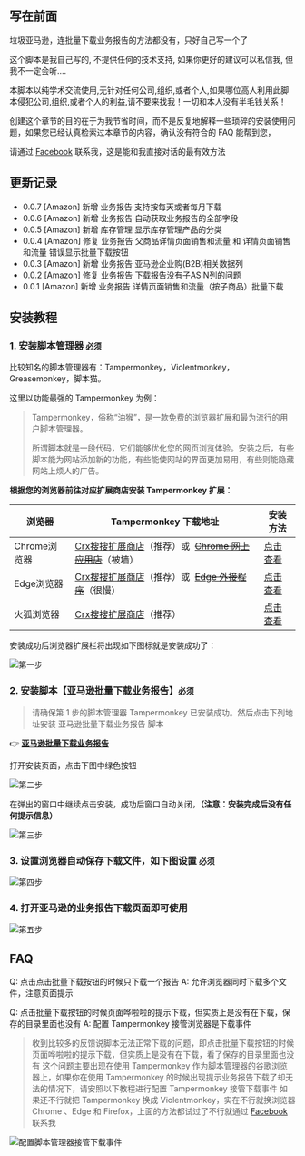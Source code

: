 ## **写在前面**

垃圾亚马逊，连批量下载业务报告的方法都没有，只好自己写一个了

这个脚本是我自己写的, 不提供任何的技术支持, 如果你更好的建议可以私信我, 但我不一定会听....

本脚本以纯学术交流使用,无针对任何公司,组织,或者个人,如果哪位高人利用此脚本侵犯公司,组织,或者个人的利益,请不要来找我！一切和本人没有半毛钱关系！

创建这个章节的目的在于为我节省时间，而不是反复地解释一些琐碎的安装使用问题，如果您已经认真检索过本章节的内容，确认没有符合的 FAQ 能帮到您，

请通过 [Facebook](https://www.facebook.com/MaiXiaoMeng) 联系我，这是能和我直接对话的最有效方法

## 更新记录

* 0.0.7 [Amazon] 新增 业务报告 支持按每天或者每月下载
* 0.0.6 [Amazon] 新增 业务报告 自动获取业务报告的全部字段
* 0.0.5 [Amazon] 新增 库存管理 显示库存管理产品的分类
* 0.0.4 [Amazon] 修复 业务报告 父商品详情页面销售和流量 和 详情页面销售和流量 错误显示批量下载按钮
* 0.0.3 [Amazon] 新增 业务报告 亚马逊企业购(B2B)相关数据列
* 0.0.2 [Amazon] 修复 业务报告 下载报告没有子ASIN列的问题
* 0.0.1 [Amazon] 新增 业务报告 详情页面销售和流量（按子商品）批量下载

## 安装教程

### 1. 安装脚本管理器 **`必须`**

比较知名的脚本管理器有：Tampermonkey，Violentmonkey，Greasemonkey，脚本猫。

这里以功能最强的 Tampermonkey 为例：

> Tampermonkey，俗称“油猴”，是一款免费的浏览器扩展和最为流行的用户脚本管理器。
>
> 所谓脚本就是一段代码，它们能够优化您的网页浏览体验。安装之后，有些脚本能为网站添加新的功能，有些能使网站的界面更加易用，有些则能隐藏网站上烦人的广告。

**根据您的浏览器前往对应扩展商店安装  Tampermonkey 扩展：**

| 浏览器       | Tampermonkey 下载地址                                                                                                                                                                                                         | 安装方法                                                                                                          |
| ------------ | ----------------------------------------------------------------------------------------------------------------------------------------------------------------------------------------------------------------------------- | ----------------------------------------------------------------------------------------------------------------- |
| Chrome浏览器 | [Crx搜搜扩展商店](https://www.crxsoso.com/webstore/detail/dhdgffkkebhmkfjojejmpbldmpobfkfo)（推荐）或  ~~[Chrome 网上应用店](https://chrome.google.com/webstore/detail/tampermonkey/dhdgffkkebhmkfjojejmpbldmpobfkfo)~~（被墙）  | [点击查看](https://www.baiduyun.wiki/zh-cn/crx.html?spm=1664612349106#chrome%E6%B5%8F%E8%A7%88%E5%99%A8)             |
| Edge浏览器   | [Crx搜搜扩展商店](https://www.crxsoso.com/addon/detail/iikmkjmpaadaobahmlepeloendndfphd)（推荐）或  ~~[Edge 外接程序](https://microsoftedge.microsoft.com/addons/detail/tampermonkey/iikmkjmpaadaobahmlepeloendndfphd)~~（很慢） | [点击查看](https://www.baiduyun.wiki/zh-cn/crx.html?spm=1664612349106#edge%E6%B5%8F%E8%A7%88%E5%99%A8)               |
| 火狐浏览器   | [Crx搜搜扩展商店](https://www.crxsoso.com/firefox/detail/tampermonkey)（推荐）                                                                                                                                                   | [点击查看](https://www.baiduyun.wiki/zh-cn/crx.html?spm=1664612349106#%E7%81%AB%E7%8B%90%E6%B5%8F%E8%A7%88%E5%99%A8) |

安装成功后浏览器扩展栏将出现如下图标就是安装成功了：

![第一步](https://s2.loli.net/2022/12/03/edEG3mY7TLvCpgf.png)

### 2. 安装脚本【亚马逊批量下载业务报告】**`必须`**

> 请确保第 1 步的脚本管理器 Tampermonkey 已安装成功。然后点击下列地址安装 亚马逊批量下载业务报告 脚本

👉 **[亚马逊批量下载业务报告](https://greasyfork.org/zh-CN/scripts/449460)**

打开安装页面，点击下图中绿色按钮

![第二步](https://s2.loli.net/2022/12/03/cXLYKv5RgMAQe1z.png)

在弹出的窗口中继续点击安装，成功后窗口自动关闭，**（注意：安装完成后没有任何提示信息）**

![第三步](https://s2.loli.net/2022/12/03/tKvoxOH4hXFSgyN.png)

### 3. 设置浏览器自动保存下载文件，如下图设置 **`必须`**

![第四步](https://s2.loli.net/2022/12/03/OIKVLXd3CcihRuY.png)

### 4. 打开亚马逊的业务报告下载页面即可使用

![第五步](https://s2.loli.net/2022/12/03/s4QNLJy7uz6OrZF.png)

## FAQ

Q: 点击点击批量下载按钮的时候只下载一个报告
A: 允许浏览器同时下载多个文件，注意页面提示

Q: 点击批量下载按钮的时候页面哗啦啦的提示下载，但实质上是没有在下载，保存的目录里面也没有
A: 配置 Tampermonkey 接管浏览器是下载事件

> 收到比较多的反馈说脚本无法正常下载的问题，即点击批量下载按钮的时候页面哗啦啦的提示下载，但实质上是没有在下载，看了保存的目录里面也没有
> 这个问题主要出现在使用 Tampermonkey 作为脚本管理器的谷歌浏览器上，如果你在使用 Tampermonkey 的时候出现提示业务报告下载了却无法的情况下，请安照以下教程进行配置 Tampermonkey 接管下载事件
> 如果还不行就把 Tampermonkey 换成 Violentmonkey，实在不行就换浏览器 Chrome 、Edge 和 Firefox，上面的方法都试过了不行就通过 [Facebook](https://www.facebook.com/MaiXiaoMeng) 联系我

![配置脚本管理器接管下载事件](https://s2.loli.net/2022/12/07/m5dWk791plzZEhQ.jpg)